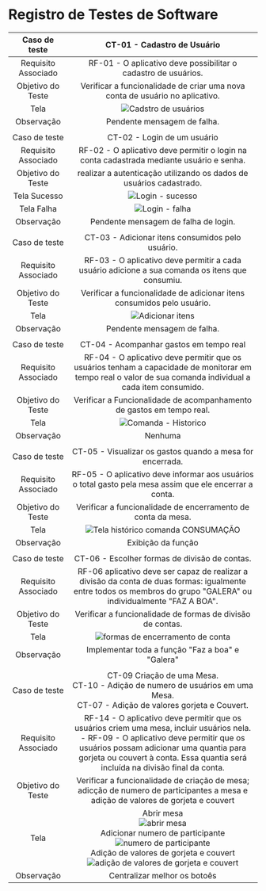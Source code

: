 # Registro de Testes de Software

|    Caso de teste    | CT-01 - Cadastro de Usuário|
|:---:	|:---:	|
| Requisito Associado |RF-01 - O aplicativo deve possibilitar o cadastro de usuários.|
|  Objetivo do Teste  |Verificar a funcionalidade de criar uma nova conta de usuário no aplicativo.|
|        Tela         |![Cadstro de usuários](https://github.com/ICEI-PUC-Minas-PMV-ADS/pmv-ads-2023-2-e3-proj-mov-t2-choppanheiro/assets/111931438/57549c81-e470-4f31-907f-a78878c68ab0)|
|      Observação     |Pendente mensagem de falha.|
|  	|  	|
|    Caso de teste    | CT-02 - Login de um usuário|
| Requisito Associado |RF-02 - O aplicativo deve permitir o login na conta cadastrada mediante usuário e senha.|
|  Objetivo do Teste  |realizar a autenticação utilizando os dados de usuários cadastrado.|
|        Tela Sucesso |![Login - sucesso](https://github.com/ICEI-PUC-Minas-PMV-ADS/pmv-ads-2023-2-e3-proj-mov-t2-choppanheiro/assets/111931438/1cc462bb-bf8e-4900-82e5-266ca2000386)|
|        Tela Falha   |![Login - falha](https://github.com/ICEI-PUC-Minas-PMV-ADS/pmv-ads-2023-2-e3-proj-mov-t2-choppanheiro/assets/111931438/e8f37dac-69ee-45d7-a033-bcb096489d32)|
|      Observação     |Pendente mensagem de falha de login.|
|  	|  	|
|    Caso de teste    |CT-03 - Adicionar itens consumidos pelo usuário.|
| Requisito Associado |RF-03 - O aplicativo deve permitir a cada usuário adicione a sua comanda os itens que consumiu.|
|  Objetivo do Teste  |Verificar a funcionalidade de adicionar itens consumidos pelo usuário.|
|        Tela         |![Adicionar itens](https://github.com/ICEI-PUC-Minas-PMV-ADS/pmv-ads-2023-2-e3-proj-mov-t2-choppanheiro/assets/111931438/66f794a9-e0f4-4b29-b7c8-95adbbbbddbd)|
|      Observação     |Pendente mensagem de falha.|
|  	|  	|
|    Caso de teste    |CT-04 - Acompanhar gastos em tempo real|
| Requisito Associado |RF-04 - O aplicativo deve permitir que os usuários tenham a capacidade de monitorar em tempo real o valor de sua comanda individual a cada item consumido. |
|  Objetivo do Teste  |Verificar a Funcionalidade de acompanhamento de gastos em tempo real.|
|        Tela         |![Comanda - Historico](https://github.com/ICEI-PUC-Minas-PMV-ADS/pmv-ads-2023-2-e3-proj-mov-t2-choppanheiro/assets/111931438/592bdd9e-49b6-4137-94b5-bb2d56a5dacf)|
|      Observação     |Nenhuma|
|  	|  	|
|    Caso de teste    |CT-05 - Visualizar os gastos quando a mesa for encerrada.|
| Requisito Associado |RF-05 - O aplicativo deve informar aos usuários o total gasto pela mesa assim que ele encerrar a conta. |
|  Objetivo do Teste  |Verificar a funcionalidade de encerramento de conta da mesa.|
|        Tela         |![Tela histórico comanda CONSUMAÇÃO](https://github.com/ICEI-PUC-Minas-PMV-ADS/pmv-ads-2023-2-e3-proj-mov-t2-choppanheiro/assets/111931438/75b54f37-15b0-43fc-a022-fc1514ae386b)|
|      Observação     |Exibição da função|
|  	|  	|
|    Caso de teste    |CT-06 - Escolher formas de divisão de contas.|
| Requisito Associado |RF-06 aplicativo deve ser capaz de realizar a divisão da conta de duas formas: igualmente entre todos os membros do grupo "GALERA" ou individualmente "FAZ A BOA".|
|  Objetivo do Teste  |Verificar a funcionalidade de formas de divisão de contas.|
|        Tela         |![formas de encerramento de conta](https://github.com/ICEI-PUC-Minas-PMV-ADS/pmv-ads-2023-2-e3-proj-mov-t2-choppanheiro/assets/111931438/4a904ca7-8205-483f-a96c-d6733af74d1a)|
|      Observação     |Implementar toda a função "Faz a boa" e "Galera"|
|  	|  	|
|    Caso de teste    |CT-09 Criação de uma Mesa.<br> CT-10 - Adição de numero de usuários em uma Mesa.<br> CT-07 - Adição de valores gorjeta e Couvert. |
| Requisito Associado |RF-14 - O aplicativo deve permitir que os usuários criem uma mesa, incluir usuários nela.<br> - RF-09 - O aplicativo deve permitir que os usuários possam adicionar uma quantia para gorjeta ou couvert à conta. Essa quantia será incluída na divisão final da conta.|
|  Objetivo do Teste  |Verificar a funcionalidade de criação de mesa; adicção de numero de participantes a mesa e adição de valores de gorjeta e couvert|
|        Tela         |Abrir mesa <br> ![abrir mesa](https://github.com/ICEI-PUC-Minas-PMV-ADS/pmv-ads-2023-2-e3-proj-mov-t2-choppanheiro/assets/111931438/74cfa9ff-fc76-41cf-ad14-84f0e643d73d)<br> Adicionar numero de participante<br> ![numero de participante](https://github.com/ICEI-PUC-Minas-PMV-ADS/pmv-ads-2023-2-e3-proj-mov-t2-choppanheiro/assets/111931438/3711e123-953a-455d-8e87-d27cd0a41005)<br> Adição de valores de gorjeta e couvert<br> ![adição de valores de gorjeta e couvert](https://github.com/ICEI-PUC-Minas-PMV-ADS/pmv-ads-2023-2-e3-proj-mov-t2-choppanheiro/assets/111931438/79487fb5-8518-4e35-ba42-7d42b8d963f4)|
|      Observação     |Centralizar melhor os botoês|



